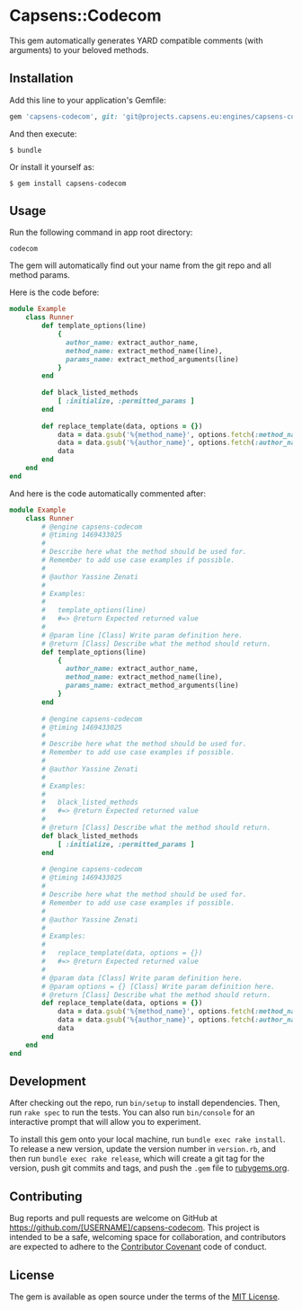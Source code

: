 # Capsens::Codecom

This gem automatically generates YARD compatible comments (with arguments) to your beloved methods.

## Installation

Add this line to your application's Gemfile:

```ruby
gem 'capsens-codecom', git: 'git@projects.capsens.eu:engines/capsens-codecom.git'
```

And then execute:

    $ bundle

Or install it yourself as:

    $ gem install capsens-codecom

## Usage

Run the following command in app root directory:

```
codecom
```

The gem will automatically find out your name from the git repo and all method params.

Here is the code before:

```ruby
module Example
    class Runner
        def template_options(line)
            {
              author_name: extract_author_name,
              method_name: extract_method_name(line),
              params_name: extract_method_arguments(line)
            }
        end
        
        def black_listed_methods
            [ :initialize, :permitted_params ]
        end
        
        def replace_template(data, options = {})
            data = data.gsub('%{method_name}', options.fetch(:method_name))
            data = data.gsub('%{author_name}', options.fetch(:author_name))
            data
        end
    end
end
```

And here is the code automatically commented after:

```ruby
module Example
    class Runner
        # @engine capsens-codecom
        # @timing 1469433025
        #
        # Describe here what the method should be used for.
        # Remember to add use case examples if possible.
        #
        # @author Yassine Zenati
        #
        # Examples:
        #
        #   template_options(line)
        #   #=> @return Expected returned value
        #
        # @param line [Class] Write param definition here.
        # @return [Class] Describe what the method should return.
        def template_options(line)
            {
              author_name: extract_author_name,
              method_name: extract_method_name(line),
              params_name: extract_method_arguments(line)
            }
        end
        
        # @engine capsens-codecom
        # @timing 1469433025
        #
        # Describe here what the method should be used for.
        # Remember to add use case examples if possible.
        #
        # @author Yassine Zenati
        #
        # Examples:
        #
        #   black_listed_methods
        #   #=> @return Expected returned value
        #
        # @return [Class] Describe what the method should return.
        def black_listed_methods
            [ :initialize, :permitted_params ]
        end
        
        # @engine capsens-codecom
        # @timing 1469433025
        #
        # Describe here what the method should be used for.
        # Remember to add use case examples if possible.
        #
        # @author Yassine Zenati
        #
        # Examples:
        #
        #   replace_template(data, options = {})
        #   #=> @return Expected returned value
        #
        # @param data [Class] Write param definition here.
        # @param options = {} [Class] Write param definition here.
        # @return [Class] Describe what the method should return.
        def replace_template(data, options = {})
            data = data.gsub('%{method_name}', options.fetch(:method_name))
            data = data.gsub('%{author_name}', options.fetch(:author_name))
            data
        end
    end
end
```

## Development

After checking out the repo, run `bin/setup` to install dependencies. Then, run `rake spec` to run the tests. You can also run `bin/console` for an interactive prompt that will allow you to experiment.

To install this gem onto your local machine, run `bundle exec rake install`. To release a new version, update the version number in `version.rb`, and then run `bundle exec rake release`, which will create a git tag for the version, push git commits and tags, and push the `.gem` file to [rubygems.org](https://rubygems.org).

## Contributing

Bug reports and pull requests are welcome on GitHub at https://github.com/[USERNAME]/capsens-codecom. This project is intended to be a safe, welcoming space for collaboration, and contributors are expected to adhere to the [Contributor Covenant](http://contributor-covenant.org) code of conduct.


## License

The gem is available as open source under the terms of the [MIT License](http://opensource.org/licenses/MIT).

